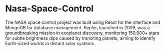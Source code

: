 # Nasa-Space-Control
The NASA space control project was built using React for the interface and MongoDB for database management. Kepler, launched in 2009, was a groundbreaking mission in exoplanet discovery, monitoring 150,000+ stars for subtle brightness dips caused by transiting planets, aiming to identify Earth-sized worlds in distant solar systems
